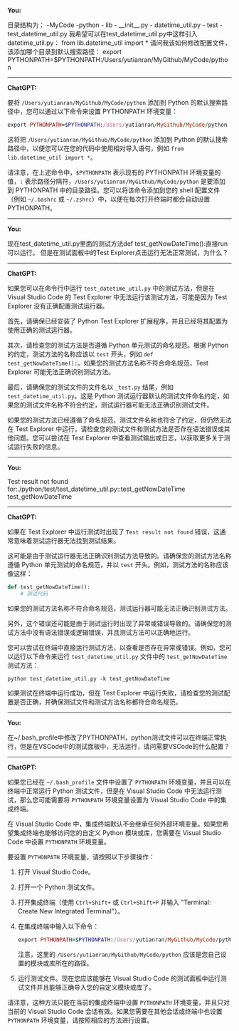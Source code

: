 **You:**

目录结构为： -MyCode -python - lib - \_\_init\_\_.py - datetime\_util.py - test - test\_datetime\_util.py 我希望可以在test\_datetime\_util.py中这样引入datetime\_util.py： from lib.datetime\_util import \* 请问我该如何修改配置文件，该添加哪个目录到默认搜索路径： export PYTHONPATH=$PYTHONPATH:/Users/yutianran/MyGithub/MyCode/python

* * *

**ChatGPT:**

要将 `/Users/yutianran/MyGithub/MyCode/python` 添加到 Python 的默认搜索路径中，您可以通过以下命令来设置 PYTHONPATH 环境变量：

```ruby
export PYTHONPATH=$PYTHONPATH:/Users/yutianran/MyGithub/MyCode/python
```

这将把 `/Users/yutianran/MyGithub/MyCode/python` 添加到 Python 的默认搜索路径中，以便您可以在您的代码中使用相对导入语句，例如 `from lib.datetime_util import *`。

请注意，在上述命令中，`$PYTHONPATH` 表示现有的 PYTHONPATH 环境变量的值，`:` 表示路径分隔符，`/Users/yutianran/MyGithub/MyCode/python` 是要添加到 PYTHONPATH 中的目录路径。您可以将该命令添加到您的 shell 配置文件（例如 `~/.bashrc` 或 `~/.zshrc`）中，以便在每次打开终端时都会自动设置 PYTHONPATH。

* * *

**You:**

现在test\_datetime\_util.py里面的测试方法def test\_getNowDateTime():直接run可以运行。 但是在测试面板中的Test Explorer点击运行无法正常测试，为什么？

* * *

**ChatGPT:**

如果您可以在命令行中运行 `test_datetime_util.py` 中的测试方法，但是在 Visual Studio Code 的 Test Explorer 中无法运行该测试方法，可能是因为 Test Explorer 没有正确配置测试运行器。

首先，请确保已经安装了 Python Test Explorer 扩展程序，并且已经将其配置为使用正确的测试运行器。

其次，请检查您的测试方法是否遵循 Python 单元测试的命名规范。根据 Python 的约定，测试方法的名称应该以 `test` 开头，例如 `def test_getNowDateTime():`。如果您的测试方法名称不符合命名规范，Test Explorer 可能无法正确识别测试方法。

最后，请确保您的测试文件的文件名以 `_test.py` 结尾，例如 `test_datetime_util.py`。这是 Python 测试运行器默认的测试文件命名约定，如果您的测试文件名称不符合约定，测试运行器可能无法正确识别测试文件。

如果您的测试方法已经遵循了命名规范，测试文件名称也符合了约定，但仍然无法在 Test Explorer 中运行，请检查您的测试文件和测试方法是否存在语法错误或其他问题。您可以尝试在 Test Explorer 中查看测试输出或日志，以获取更多关于测试运行失败的信息。

* * *

**You:**

Test result not found for:./python/test/test\_datetime\_util.py::test\_getNowDateTime test\_getNowDateTime

* * *

**ChatGPT:**

如果在 Test Explorer 中运行测试时出现了 `Test result not found` 错误，这通常意味着测试运行器无法找到测试结果。

这可能是由于测试运行器无法正确识别测试方法导致的。请确保您的测试方法名称遵循 Python 单元测试的命名规范，并以 `test` 开头。例如，测试方法的名称应该像这样：

```ruby
def test_getNowDateTime():
    # 测试代码
```

如果您的测试方法名称不符合命名规范，测试运行器可能无法正确识别测试方法。

另外，这个错误还可能是由于测试运行时出现了异常或错误导致的。请确保您的测试方法中没有语法错误或逻辑错误，并且测试方法可以正确地运行。

您可以尝试在终端中直接运行测试方法，以查看是否存在异常或错误。例如，您可以运行以下命令来运行 `test_datetime_util.py` 文件中的 `test_getNowDateTime` 测试方法：

```
python test_datetime_util.py -k test_getNowDateTime
```

如果测试在终端中运行成功，但在 Test Explorer 中运行失败，请检查您的测试配置是否正确，并确保测试文件和测试方法名称都符合命名规范。

* * *

**You:**

在~/.bash\_profile中修改了PYTHONPATH，python测试文件可以在终端正常执行，但是在VSCode中的测试面板中，无法运行，请问需要VSCode的什么配置？

* * *

**ChatGPT:**

如果您已经在 `~/.bash_profile` 文件中设置了 `PYTHONPATH` 环境变量，并且可以在终端中正常运行 Python 测试文件，但是在 Visual Studio Code 中无法运行测试，那么您可能需要将 `PYTHONPATH` 环境变量设置为 Visual Studio Code 中的集成终端。

在 Visual Studio Code 中，集成终端默认不会继承任何外部环境变量。如果您希望集成终端也能够访问您的自定义 Python 模块或库，您需要在 Visual Studio Code 中设置 `PYTHONPATH` 环境变量。

要设置 `PYTHONPATH` 环境变量，请按照以下步骤操作：

1.  打开 Visual Studio Code。
    
2.  打开一个 Python 测试文件。
    
3.  打开集成终端（使用 `Ctrl+Shift+` 或 `Ctrl+Shift+P` 并输入 "Terminal: Create New Integrated Terminal"）。
    
4.  在集成终端中输入以下命令：
    
    ```ruby
    export PYTHONPATH=$PYTHONPATH:/Users/yutianran/MyGithub/MyCode/python
    ```
    
    注意，这里的 `/Users/yutianran/MyGithub/MyCode/python` 应该是您自己设置的模块或库所在的路径。
    
5.  运行测试文件。现在您应该能够在 Visual Studio Code 的测试面板中运行测试文件并且能够正确导入您的自定义模块或库了。
    

请注意，这种方法只能在当前的集成终端中设置 `PYTHONPATH` 环境变量，并且只对当前的 Visual Studio Code 会话有效。如果您需要在其他会话或终端中也设置 `PYTHONPATH` 环境变量，请按照相应的方法进行设置。